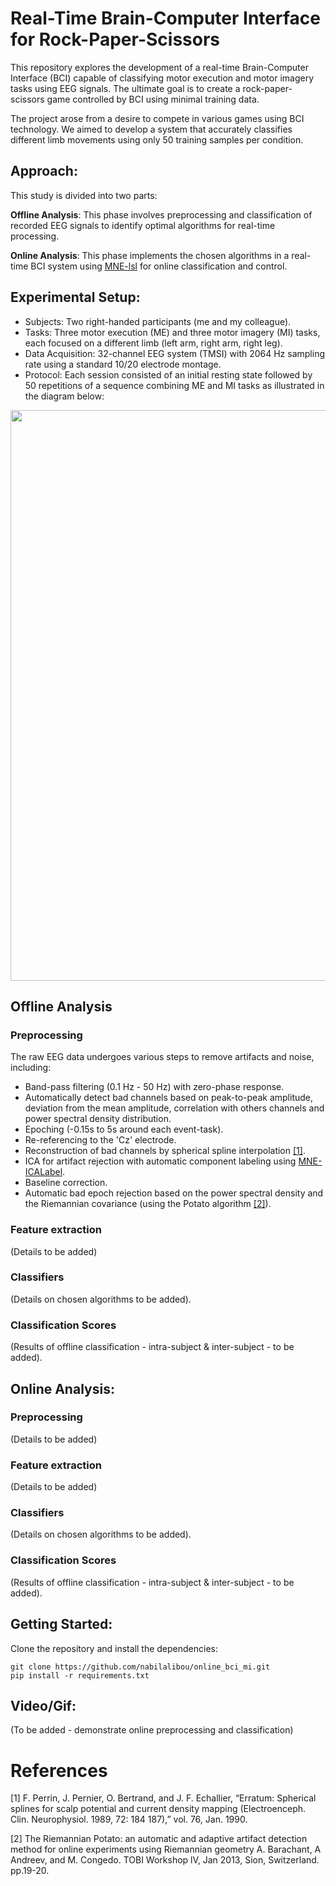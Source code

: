 # Real-Time Brain-Computer Interface for Rock-Paper-Scissors

This repository explores the development of a real-time Brain-Computer Interface (BCI) capable of classifying motor 
execution and motor imagery tasks using EEG signals. The ultimate goal is to create a rock-paper-scissors game 
controlled by BCI using minimal training data.

The project arose from a desire to compete in various games using BCI technology. We aimed to develop a system that 
accurately classifies different limb movements using only 50 training samples per condition.

## Approach:

This study is divided into two parts:

**Offline Analysis**: This phase involves preprocessing and classification of recorded EEG signals to identify optimal 
algorithms for real-time processing.

**Online Analysis**: This phase implements the chosen algorithms in a real-time BCI system using [MNE-lsl](https://github.com/mne-tools/mne-lsl) for online 
classification and control.

## Experimental Setup:

- Subjects: Two right-handed participants (me and my colleague).
- Tasks: Three motor execution (ME) and three motor imagery (MI) tasks, each focused on a different limb (left arm, right 
arm, right leg).
- Data Acquisition: 32-channel EEG system (TMSI) with 2064 Hz sampling rate using a standard 10/20 electrode montage.
- Protocol: Each session consisted of an initial resting state followed by 50 repetitions of a sequence combining ME and 
MI tasks as illustrated in the diagram below:

<p align="center">
<img src="docs\readme_img\protocol.png" width="547" height="913">
</p>

## Offline Analysis
### Preprocessing
The raw EEG data undergoes various steps to remove artifacts and noise, including:
- Band-pass filtering (0.1 Hz - 50 Hz) with zero-phase response.
- Automatically detect bad channels based on peak-to-peak amplitude, deviation from the mean amplitude, correlation with 
others channels and power spectral density distribution.
- Epoching (-0.15s to 5s around each event-task).
- Re-referencing to the 'Cz' electrode.
- Reconstruction of bad channels by spherical spline interpolation [[1]](#1).
- ICA for artifact rejection with automatic component labeling using [MNE-ICALabel](https://github.com/mne-tools/mne-icalabel).
- Baseline correction.
- Automatic bad epoch rejection based on the power spectral density and the Riemannian covariance (using the Potato 
algorithm [[2]](#2)).

### Feature extraction 
(Details to be added)  
### Classifiers
(Details on chosen algorithms to be added).  
### Classification Scores 
(Results of offline classification - intra-subject & inter-subject - to be added).  

## Online Analysis: 
### Preprocessing
(Details to be added) 
### Feature extraction 
(Details to be added)  
### Classifiers
(Details on chosen algorithms to be added).  
### Classification Scores 
(Results of offline classification - intra-subject & inter-subject - to be added).

## Getting Started:
Clone the repository and install the dependencies:
```
git clone https://github.com/nabilalibou/online_bci_mi.git
pip install -r requirements.txt
```

## Video/Gif: 
(To be added - demonstrate online preprocessing and classification)

# References

<a id="1">[1]</a>
F. Perrin, J. Pernier, O. Bertrand, and J. F. Echallier, “Erratum: Spherical splines for scalp 
potential and current density mapping (Electroenceph. Clin. Neurophysiol. 1989, 72: 184
187),” vol. 76, Jan. 1990.

<a id="2">[2]</a>
The Riemannian Potato: an automatic and adaptive artifact detection method for online experiments using Riemannian 
geometry A. Barachant, A Andreev, and M. Congedo. TOBI Workshop lV, Jan 2013, Sion, Switzerland. pp.19-20.